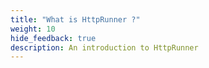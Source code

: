 ```yaml
---
title: "What is HttpRunner ?"
weight: 10
hide_feedback: true
description: An introduction to HttpRunner
---
```

